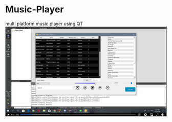 # Music-Player
multi platform music player using QT
![This is an image](https://github.com/Mohameddnabil/Music-Player/blob/main/Music_Player.PNG)
